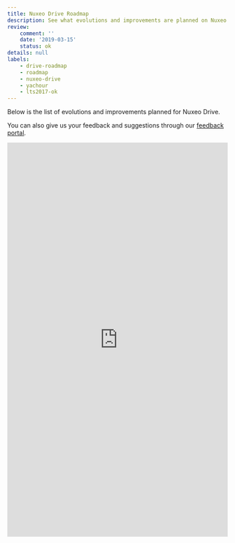 ```yaml
---
title: Nuxeo Drive Roadmap
description: See what evolutions and improvements are planned on Nuxeo Drive
review:
    comment: ''
    date: '2019-03-15'
    status: ok
details: null
labels:
    - drive-roadmap
    - roadmap
    - nuxeo-drive
    - yachour
    - lts2017-ok
---
```


Below is the list of evolutions and improvements planned for Nuxeo Drive.</br>

You can also give us your feedback and suggestions through our [feedback portal](https://portal.prodpad.com/089ed2a6-c892-11e7-aea6-0288f735e5b9).

<iframe src='https://ext.prodpad.com/ext/roadmap/2018d9a5c031796328e24b30cac2f7b9dd9e35d8' height='900' width='100%' frameborder='0'></iframe>
